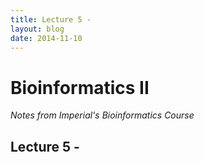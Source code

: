 ```yaml
---
title: Lecture 5 - 
layout: blog
date: 2014-11-10
---
```


# Bioinformatics II
_Notes from Imperial's Bioinformatics Course_

## Lecture 5 - 